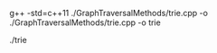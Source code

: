  g++ -std=c++11 ./GraphTraversalMethods/trie.cpp -o ./GraphTraversalMethods/trie.cpp -o trie 

 ./trie